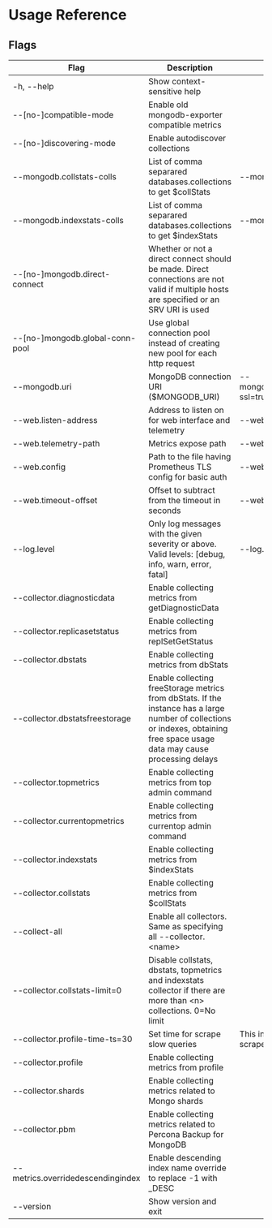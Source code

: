 # Usage Reference

## Flags
| Flag                              | Description                                                                                                                                                                   | Example                                                                |
|-----------------------------------|-------------------------------------------------------------------------------------------------------------------------------------------------------------------------------|------------------------------------------------------------------------|
| -h, \-\-help                      | Show context-sensitive help                                                                                                                                                   |                                                                        |
| --[no-]compatible-mode            | Enable old mongodb-exporter compatible metrics                                                                                                                                |                                                                        |
| --[no-]discovering-mode           | Enable autodiscover collections                                                                                                                                               |                                                                        |
| --mongodb.collstats-colls         | List of comma separared databases.collections to get $collStats                                                                                                               | --mongodb.collstats-colls=db1,db2.col2                                 |
| --mongodb.indexstats-colls        | List of comma separared databases.collections to get $indexStats                                                                                                              | --mongodb.indexstats-colls=db1.col1,db2.col2                           |
| --[no-]mongodb.direct-connect     | Whether or not a direct connect should be made. Direct connections are not valid if multiple hosts are specified or an SRV URI is used                                        |                                                                        |
| --[no-]mongodb.global-conn-pool   | Use global connection pool instead of creating new pool for each http request                                                                                                 |                                                                        |
| --mongodb.uri                     | MongoDB connection URI ($MONGODB_URI)                                                                                                                                         | --mongodb.uri=mongodb://user:pass@127.0.0.1:27017/admin?ssl=true       |
| --web.listen-address              | Address to listen on for web interface and telemetry                                                                                                                          | --web.listen-address=":9216"                                           |
| --web.telemetry-path              | Metrics expose path                                                                                                                                                           | --web.telemetry-path="/metrics"                                        |
| --web.config                      | Path to the file having Prometheus TLS config for basic auth                                                                                                                  | --web.config=STRING                                                    |
| --web.timeout-offset              | Offset to subtract from the timeout in seconds                                                                                                                                | --web.timeout-offset=1                                                 |
| --log.level                       | Only log messages with the given severity or above. Valid levels: [debug, info, warn, error, fatal]                                                                           | --log.level="error"                                                    |
| --collector.diagnosticdata        | Enable collecting metrics from getDiagnosticData                                                                                                                              |
| --collector.replicasetstatus      | Enable collecting metrics from replSetGetStatus                                                                                                                               |
| --collector.dbstats               | Enable collecting metrics from dbStats                                                                                                                                        |                                                                        |
| --collector.dbstatsfreestorage    | Enable collecting freeStorage metrics from dbStats. If the instance has a large number of collections or indexes, obtaining free space usage data may cause processing delays |                                                                        |
| --collector.topmetrics            | Enable collecting metrics from top admin command                                                                                                                              |
| --collector.currentopmetrics      | Enable collecting metrics from currentop admin command                                                                                                                        |
| --collector.indexstats            | Enable collecting metrics from $indexStats                                                                                                                                    |
| --collector.collstats             | Enable collecting metrics from $collStats                                                                                                                                     |
| --collect-all                     | Enable all collectors. Same as specifying all --collector.\<name\>                                                                                                            |
| --collector.collstats-limit=0     | Disable collstats, dbstats, topmetrics and indexstats collector if there are more than \<n\> collections. 0=No limit                                                          |
| --collector.profile-time-ts=30    | Set time for scrape slow queries                                                                                                                                              | This interval must be synchronized with the Prometheus scrape interval |
| --collector.profile               | Enable collecting metrics from profile                                                                                                                                        |
| --collector.shards                | Enable collecting metrics related to Mongo shards                                                                                                                             |
| --collector.pbm                   | Enable collecting metrics related to Percona Backup for MongoDB                                                                                                               |
| --metrics.overridedescendingindex | Enable descending index name override to replace -1 with _DESC                                                                                                                |
| --version                         | Show version and exit                                                                                                                                                         |
